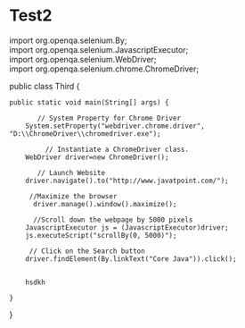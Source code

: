 # Test2
import org.openqa.selenium.By;  
import org.openqa.selenium.JavascriptExecutor;  
import org.openqa.selenium.WebDriver;  
import org.openqa.selenium.chrome.ChromeDriver;  
  
public class Third {  
  
    public static void main(String[] args) {  
      
           // System Property for Chrome Driver   
        System.setProperty("webdriver.chrome.driver", "D:\\ChromeDriver\\chromedriver.exe");  
          
             // Instantiate a ChromeDriver class.     
        WebDriver driver=new ChromeDriver();  
          
           // Launch Website  
        driver.navigate().to("http://www.javatpoint.com/");  
          
         //Maximize the browser  
          driver.manage().window().maximize();  
          
          //Scroll down the webpage by 5000 pixels  
        JavascriptExecutor js = (JavascriptExecutor)driver;  
        js.executeScript("scrollBy(0, 5000)");   
          
         // Click on the Search button  
        driver.findElement(By.linkText("Core Java")).click();  
        
        
        hsdkh
  
    }  
  
}  
